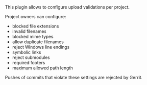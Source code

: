 This plugin allows to configure upload validations per project.

Project owners can configure:

- blocked file extensions
- invalid filenames
- blocked mime types
- allow duplicate filenames
- reject Windows line endings
- symbolic links
- reject submodules
- required footers
- maximum allowed path length

Pushes of commits that violate these settings are rejected by Gerrit.